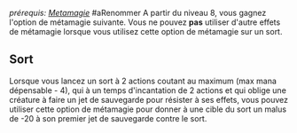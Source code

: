 *prérequis: [Metamagie](../../1.%20Talent%20de%20base/Metamagie.md)*
#aRenommer
A partir du niveau 8, vous gagnez l'option de métamagie suivante.
Vous ne pouvez **pas** utiliser d'autre effets de métamagie lorsque vous utilisez cette option de métamagie sur un sort.

## Sort 
Lorsque vous lancez un sort à 2 actions coutant au maximum (max mana dépensable - 4), qui à un temps d'incantation de 2 actions et qui oblige une créature à faire un jet de sauvegarde pour résister à ses effets, vous pouvez utiliser cette option de métamagie pour donner à une cible du sort un malus de -20 à son premier jet de sauvegarde contre le sort.
